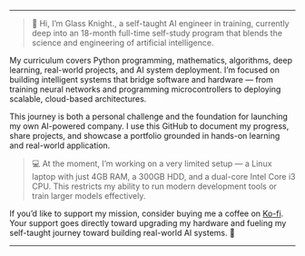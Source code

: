 
---

> 👋 Hi, I’m Glass Knight., a self-taught AI engineer in training, currently deep into an 18-month full-time self-study program that blends the science and engineering of artificial intelligence.

My curriculum covers Python programming, mathematics, algorithms, deep learning, real-world projects, and AI system deployment. I’m focused on building intelligent systems that bridge software and hardware — from training neural networks and programming microcontrollers to deploying scalable, cloud-based architectures.

This journey is both a personal challenge and the foundation for launching my own AI-powered company. I use this GitHub to document my progress, share projects, and showcase a portfolio grounded in hands-on learning and real-world application.

> 💻 At the moment, I’m working on a very limited setup — a Linux laptop with just 4GB RAM, a 300GB HDD, and a dual-core Intel Core i3 CPU. This restricts my ability to run modern development tools or train larger models effectively.

If you’d like to support my mission, consider buying me a coffee on [Ko-fi](https://ko-fi.com/glassknight). Your support goes directly toward upgrading my hardware and fueling my self-taught journey toward building real-world AI systems. 🙏

---


